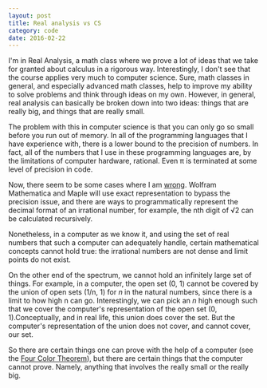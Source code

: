 ```yaml
---
layout: post
title: Real analysis vs CS
category: code 
date: 2016-02-22
---
```


I'm in Real Analysis, a math class where we prove a lot of ideas that we take for granted about calculus in a rigorous way. Interestingly, I don't see that the course applies very much to computer science. Sure, math classes in general, and especially advanced math classes, help to improve my ability to solve problems and think through ideas on my own. However, in general, real analysis can basically be broken down into two ideas: things that are really big, and things that are really small.

The problem with this in computer science is that you can only go so small before you run out of memory. In all of the programming languages that I have experience with, there is a lower bound to the precision of numbers. In fact, all of the numbers that I use in these programming languages are, by the limitations of computer hardware, rational. Even π is terminated at some level of precision in code.

Now, there seem to be some cases where I am [wrong](http://recursed.blogspot.com/2011/04/can-irrational-numbers-be-represented.html). Wolfram Mathematica and Maple will use exact representation to bypass the precision issue, and there are ways to programmatically represent the decimal format of an irrational number, for example, the nth digit of √2 can be calculated recursively.

Nonetheless, in a computer as we know it, and using the set of real numbers that such a computer can adequately handle, certain mathematical concepts cannot hold true: the irrational numbers are not dense and limit points do not exist.

On the other end of the spectrum, we cannot hold an infinitely large set of things. For example, in a computer, the open set (0, 1) cannot be covered by the union of open sets (1/n, 1) for *n* in the natural numbers, since there is a limit to how high n can go. Interestingly, we can pick an *n* high enough such that we cover the computer's representation of the open set (0, 1).Conceptually, and in real life, this union does cover the set. But the computer's representation of the union does not cover, and cannot cover, our set.

So there are certain things one can prove with the help of a computer (see the [Four Color Theorem](https://en.wikipedia.org/wiki/Four_color_theorem)), but there are certain things that the computer cannot prove. Namely, anything that involves the really small or the really big.
